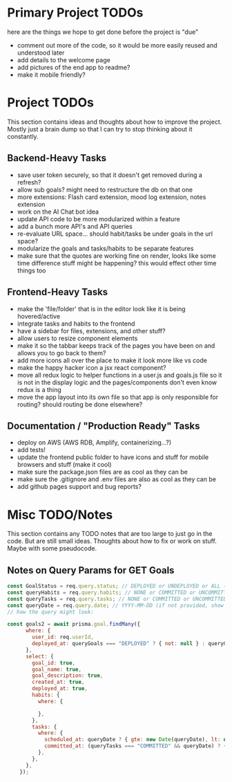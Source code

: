 
# Primary Project TODOs
here are the things we hope to get done before the project is "due"

- comment out more of the code, so it would be more easily reused and understood later 
- add details to the welcome page 
- add pictures of the end app to readme?
- make it mobile friendly?


# Project TODOs
This section contains ideas and thoughts about how to improve the project.
Mostly just a brain dump so that I can try to stop thinking about it constantly.

## Backend-Heavy Tasks
- save user token securely, so that it doesn't get removed during a refresh? 
- allow sub goals? might need to restructure the db on that one 
- more extensions: Flash card extension, mood log extension, notes extension 
- work on the AI Chat bot idea
- update API code to be more modularized within a feature 
- add a bunch more API's and API queries
- re-evaluate URL space... should habit/tasks be under goals in the url space? 
- modularize the goals and tasks/habits to be separate features 
- make sure that the quotes are working fine on render, looks like some time 
  difference stuff might be happening? this would effect other time things too


## Frontend-Heavy Tasks
- make the 'file/folder' that is in the editor look like it is being hovered/active 
- integrate tasks and habits to the frontend
- have a sidebar for files, extensions, and other stuff? 
- allow users to resize component elements
- make it so the tabbar keeps track of the pages you have been on and allows you to go back to them? 
- add more icons all over the place to make it look more like vs code
- make the happy hacker icon a jsx react component? 
- move all redux logic to helper functions in a user.js and goals.js file so it is not in the display logic
  and the pages/components don't even know redux is a thing
- move the app layout into its own file so that app is only responsible for routing? should routing be done elsewhere?


## Documentation / "Production Ready" Tasks
- deploy on AWS (AWS RDB, Amplify, containerizing...?)
- add tests!
- update the frontend public folder to have icons and stuff for mobile browsers and stuff (make it cool)
- make sure the package.json files are as cool as they can be
- make sure the .gitignore and .env files are also as cool as they can be
- add github pages support and bug reports? 



# Misc TODO/Notes
This section contains any TODO notes that are too large to just go in the code.
But are still small ideas. Thoughts about how to fix or work on stuff. 
Maybe with some pseudocode.


## Notes on Query Params for GET Goals
```javascript
const GoalStatus = req.query.status; // DEPLOYED or UNDEPLOYED or ALL (if not provided, show all goals)
const queryHabits = req.query.habits; // NONE or COMMITTED or UNCOMMITTED or ALL (if not provided, show all habits)
const queryTasks = req.query.tasks; // NONE or COMMITTED or UNCOMMITTED or ALL (if not provided, show all tasks)
const queryDate = req.query.date; // YYYY-MM-DD (if not provided, show all days)
// how the query might look:

const goals2 = await prisma.goal.findMany({
      where: {
        user_id: req.userId,
        deployed_at: queryGoals === "DEPLOYED" ? { not: null } : queryGoals === "UNDEPLOYED" ? null : undefined,
      },
      select: {
        goal_id: true,
        goal_name: true,
        goal_description: true,
        created_at: true,
        deployed_at: true,
        habits: {
          where: {

          },
        },
        tasks: {
          where: {
            scheduled_at: queryDate ? { gte: new Date(queryDate), lt: new Date(queryDate + "T23:59:59") } : undefined,
            committed_at: (queryTasks === "COMMITTED" && queryDate) ? { gte: new Date(queryDate), lt: new Date(queryDate + "T23:59:59") } :  queryTasks === "COMMITTED" ? {not: null} : queryTasks === "UNCOMMITTED" ? null : undefined,
          },
        },
      },
    });
```